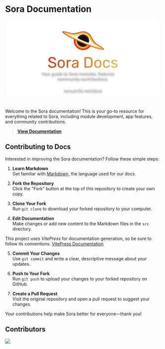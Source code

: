 # Sora Documentation


<div style="text-align: center; margin-bottom: 20px;">
  <img src="./.github/banner-clear.png" alt="Sora Docs - Your guide to Sora modules, features, and community contributions." style="max-height: 600px; width: auto; margin-bottom: 10px;">
</div>


Welcome to the Sora documentation! This is your go-to resource for everything related to Sora, including module development, app features, and community contributions.

> **[View Documentation](https://sora.jm26.net/docs/)**

## Contributing to Docs

Interested in improving the Sora documentation? Follow these simple steps:

1. **Learn Markdown**  
  Get familiar with [Markdown](https://commonmark.org/help/tutorial/index.html), the language used for our docs.

2. **Fork the Repository**  
  Click the "Fork" button at the top of this repository to create your own copy.

3. **Clone Your Fork**  
  Run `git clone` to download your forked repository to your computer.

4. **Edit Documentation**  
  Make changes or add new content to the Markdown files in the `src` directory.

  This project uses _VitePress_ for documentation generation, so be sure to follow its conventions. [VitePress Documentation](https://vitepress.vuejs.org/)

5. **Commit Your Changes**  
  Use `git commit` and write a clear, descriptive message about your updates.

6. **Push to Your Fork**  
  Run `git push` to upload your changes to your forked repository on GitHub.

7. **Create a Pull Request**  
  Visit the original repository and open a pull request to suggest your changes.

Your contributions help make Sora better for everyone—thank you!

## Contributors

<a href="https://github.com/Sora-Community/docs/graphs/contributors">
  <img src="https://contrib.rocks/image?repo=Sora-Community/docs" />
</a>

